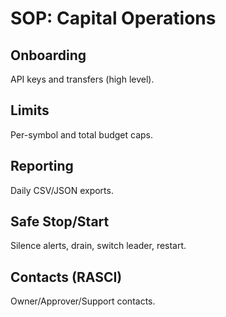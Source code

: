 # SOP: Capital Operations

## Onboarding
API keys and transfers (high level).

## Limits
Per-symbol and total budget caps.

## Reporting
Daily CSV/JSON exports.

## Safe Stop/Start
Silence alerts, drain, switch leader, restart.

## Contacts (RASCI)
Owner/Approver/Support contacts.
